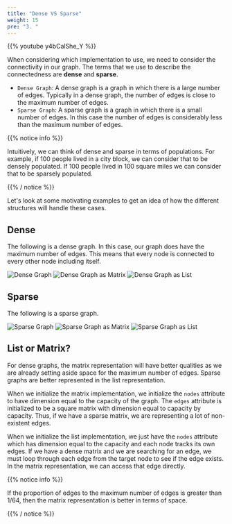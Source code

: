 ```yaml
---
title: "Dense VS Sparse"
weight: 15
pre: "3. "
---
```

{{% youtube y4bCalShe_Y %}}

When considering which implementation to use, we need to consider the connectivity in our graph. The terms that we use to describe the connectedness are **dense** and **sparse**.

- `Dense Graph`: A dense graph is a graph in which there is a large number of edges. Typically in a dense graph, the number of edges is close to the maximum number of edges. 
- `Sparse Graph`: A sparse graph is a graph in which there is a small number of edges. In this case the number of edges is considerably less than the maximum number of edges. 

{{% notice info %}}

Intuitively, we can think of dense and sparse in terms of populations. For example, if 100 people lived in a city block, we can consider that to be densely populated. If 100 people lived in 100 square miles we can consider that to be sparsely populated. 

{{% / notice %}}

Let's look at some motivating examples to get an idea of how the different structures will handle these cases. 

Dense
---
The following is a dense graph. In this case, our graph does have the maximum number of edges. This means that every node is connected to every other node including itself.

![Dense Graph](../../images/7/dense_graph.svg)
![Dense Graph as Matrix](../../images/7/dense_matrix.svg)
![Dense Graph as List](../../images/7/dense_list.svg)

Sparse
---

The following is a sparse graph. 

![Sparse Graph](../../images/7/sparse_graph.svg)
![Sparse Graph as Matrix](../../images/7/sparse_matrix.svg)
![Sparse Graph as List](../../images/7/sparse_list.svg)



List or Matrix?
---

For dense graphs, the matrix representation will have better qualities as we are already setting aside space for the maximum number of edges. Sparse graphs are better represented in the list representation. 

When we initialize the matrix implementation, we initialize the `nodes` attribute to have dimension equal to the capacity of the graph. The `edges` attribute is initialized to be a square matrix with dimension equal to capacity by capacity. Thus, if we have a sparse matrix, we are representing a lot of non-existent edges.

When we initialize the list implementation, we just have the `nodes` attribute which has dimension equal to the capacity and each node tracks its own edges. If we have a dense matrix and we are searching for an edge, we must loop through each edge from the target node to see if the edge exists. In the matrix representation, we can access that edge directly. 


{{% notice info %}}

If the proportion of edges to the maximum number of edges is greater than 1/64, then the matrix representation is better in terms of space. 

{{% / notice %}}

